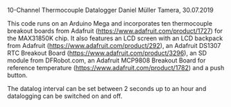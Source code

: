 10-Channel Thermocouple Datalogger
Daniel Müller
Tamera, 30.07.2019

This code runs on an Arduino Mega and incorporates ten thermocouple breakout boards from Adafruit (https://www.adafruit.com/product/1727) for the MAX31850K chip. It also features an LCD screen with an LCD backpack from Adafruit (https://www.adafruit.com/product/292), an Adafruit DS1307 RTC Breakout Board (https://www.adafruit.com/product/3296), an SD module from DFRobot.com, an Adafruit MCP9808 Breakout Board for reference temperature (https://www.adafruit.com/product/1782) and a push button.

The datalog interval can be set between 2 seconds up to an hour and datalogging can be switched on and off.
